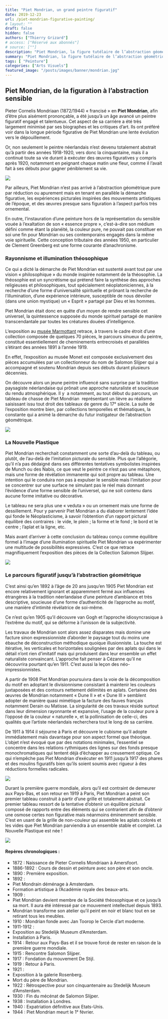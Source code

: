 ```yaml
---
title: "Piet Mondrian, un grand peintre figuratif"
date: 2019-12-23
url: /piet-mondrian-figurative-painting/
# layout: ""
draft: false
hidden: false
authors: ["Thierry Grizard"]
# access: ["Réservé aux abonnés"]
# source: [""]
description: "Piet Mondrian, la figure tutélaire de l’abstraction géométrique, a été jusqu'à la cinquantaine un peintre figuratif d'un talent exceptionnel"
summary: "Piet Mondrian, la figure tutélaire de l’abstraction géométrique, a été jusqu'à la cinquantaine un peintre figuratif d'un talent exceptionnel"
tags: [ "Peinture"]
categories: ["Arts Visuels"]
featured_image: "/posts/images/banner/mondrian.jpg"
---
```

## Piet Mondrian, de la figuration à l’abstraction sensible

Pieter Cornelis Mondriaan (1872/1944) « francisé » en **Piet Mondrian**, afin d’être plus aisément prononçable, a été jusqu’à un âge avancé un peintre figuratif engagé et talentueux. Cet aspect de sa carrière a été très largement minimisé par ses biographes et les critiques d’art. Ils ont préféré voir dans la longue période figurative de Piet Mondrian une lente évolution vers le dépouillement.

Or, non seulement le peintre néerlandais n’est devenu totalement abstrait qu’à partir des années 1918-1920, vers donc la cinquantaine, mais il a continué toute sa vie durant à exécuter des œuvres figuratives y compris après 1920, notamment en peignant chaque matin une fleur, comme il l’avait fait à ses débuts pour gagner péniblement sa vie.

![](/posts/images/mondrian/piet-mondrian_modern-art_art-exhibition-marmottant-museum_2019.002-1.jpg)

Par ailleurs, Piet Mondrian n’est pas arrivé à l’abstraction géométrique pure par réduction ou apurement mais en tenant en parallèle la démarche figurative, les expériences picturales inspirées des mouvements artistiques de l’époque, et des œuvres presque sans figuration à l’aspect parfois très ornemental.

En outre, l’instauration d’une peinture hors de la représentation du sensible vouée à l’exaltation de son « essence propre », c’est-à-dire son médium défini comme étant la planéité, la couleur pure, ne pouvait pas constituer en soi une fin pour Mondrian ou ses contemporains engagés dans la même voie spirituelle. Cette conception tributaire des années 1950, en particulier de Clement Greenberg est une forme courante d’anachronisme.

### Rayonnisme et illumination théosophique

Ce qui a dicté la démarche de Piet Mondrian est sustenté avant tout par une vision « philosophique » du monde inspirée notamment de la théosophie. La théosophie est un syncrétisme qui prétend faire la synthèse des approches religieuses et philosophiques, tout spécialement néoplatoniciennes, à la recherche d’une forme d’universalité spirituelle et prônant la recherche de l’illumination, d’une expérience intérieure, susceptible de nous dévoiler (dans une union mystique) un « Esprit » partagé par Dieu et les hommes.

Piet Mondrian était donc en quête d’un moyen de rendre sensible cet universel, la quintessence supposée du monde spirituel partagé de manière transcendantale par toutes les créatures douées d’intelligence.

L’exposition au [musée Marmottant](https://www.marmottan.fr/?ref=artefields.net) retrace, à travers le cadre étroit d’une collection composée de quelques 70 pièces, le parcours sinueux du peintre, constitué essentiellement de cheminements entrecroisés et parallèles s’étirant des années 1891 à l’année 1919.

En effet, l’exposition au musée Monet est composée exclusivement des pièces accumulées par un collectionneur du nom de Salomon Slijper qui a accompagné et soutenu Mondrian depuis ses débuts durant plusieurs décennies.

On découvre alors un jeune peintre influencé sans surprise par la tradition paysagiste néerlandaise qui prônait une approche naturaliste et soucieuse du rendu atmosphérique. Il y  a notamment, au tout début du parcours, un tableau de chasse de Piet Mondrian  représentant un lièvre au réalisme saisissant issu tout droit des tableaux de genre du 17° siècle. La suite de l’exposition montre bien, par collections temporelles et thématiques, la constante qui a animé la démarche du futur instigateur de l’abstraction géométrique.

![](/posts/images/mondrian/piet-mondrian_modern-art_art-exhibition-marmottant-museum_2019.002b.jpg)

### La Nouvelle Plastique

Piet Mondrian recherchait constamment une sorte d’au-delà du tableau, ou plutôt, de l’au-delà de l’imitation picturale du sensible. Plus que l’allégorie, qu’il n’a pas dédaigné dans ses différentes tentatives symbolistes inspirées de Munch ou des Nabis, ce que veut le peintre ce n’est pas une métaphore, mais une forme de révélation immanente qui soit propre au tableau. Une intention qui le conduira non pas à expulser le sensible mais l’imitation pour se concentrer sur une surface ne simulant pas le réel mais donnant l’évidence d’une forme sensible de l’universel, qui ne soit contenu dans aucune forme imitative ou décorative.

Le tableau ne sera plus une « veduta » ou un ornement mais une forme de dessillement. Pour y parvenir Piet Mondrian a du élaborer lentement l’idée qui fonde le Néoplasticisme, à savoir l’obtention d’un rapport pictural équilibré des contraires : le vide, le plein ; la forme et le fond ; le bord et le centre ; l’aplat et la ligne, etc.

Mais avant d’arriver à cette conclusion du tableau conçu comme équilibre formel à l’image d’une illumination spirituelle Piet Mondrian va expérimenter une multitude de possibilités expressives. C’est ce que retrace magnifiquement l’exposition des pièces de la Collection Salomon Slijper.

![](/posts/images/mondrian/piet-mondrian_modern-art_art-exhibition-marmottant-museum_2019.003-1.jpg)

### Le parcours figuratif jusqu’à l’abstraction géométrique

C’est ainsi qu’en 1892 à l’âge de 20 ans jusqu’en 1905 Piet Mondrian est encore relativement ignorant et apparemment fermé aux influences étrangères à la tradition néerlandaise d’une peinture d’ambiance et très descriptive, soucieuse d’une forme d’authenticité de l’approche au motif, une manière d’intimité révélatrice de soi-même.

Ce n’est qu’en 1905 qu’il découvre van Gogh et l’approche idiosyncrasique à l’extrême du motif, qui se déforme à l’unisson de la subjectivité.

Les travaux de Mondrian sont alors assez disparates mais domine une facture sinon expressionniste d’aborder le paysage tout du moins une ébauche de déconstruction méthodique quoique illusionniste. La touche est itérative, les verticales et horizontales soulignées par des aplats qui dans le détail n’ont rien d’imitatif mais qui produisent dans leur ensemble un effet naturaliste convaincant. L’approche fait penser à Cézanne qu’il ne découvrira pourtant qu’en 1911. C’est aussi la leçon des néo-impressionnistes.

A partir de 1908 Piet Mondrian poursuivra dans la voie de la décomposition du motif en adoptant le divisionnisme consistant à maintenir les couleurs juxtaposées et des contours nettement délimités en aplats. Certaines des œuvres de Mondrian notamment « Dune II » et « Dune III » semblent adopter de manière quasi mimétique la facture des fauves français notamment Derain ou Matisse. La singularité de ces travaux réside surtout dans leur dimension rayonnante et expansive, l’usage de la couleur pure à l’opposé de la couleur « naturelle », et la pollinisation de celle-ci, des qualités que l’artiste néerlandais recherchera tout le long de sa carrière.

De 1911 à 1914 il séjourne à Paris et découvre le cubisme qu’il adopte immédiatement mais davantage pour son aspect formel que théorique. L’objet n’est évoqué que par des notations minimales, l’essentiel se concentre dans les relations rythmiques des lignes sur des fonds presque monochromatiques qui tentent déjà d’échapper au creusement optique. Ce qui n’empêche pas Piet Mondrian d’exécuter en 1911 jusqu’à 1917 des phares et des moulins figuratifs bien qu’ils soient soumis avec rigueur à des réductions formelles radicales.

![](/posts/images/mondrian/piet-mondrian_modern-art_art-exhibition-marmottant-museum_2019.004b.jpg)

Durant la première guerre mondiale, alors qu’il est contraint de demeurer aux Pays-Bas, et son retour en 1919 à Paris, Piet Mondrian a peint son premier tableau construit à partir d’une grille et totalement abstrait. Ce premier tableau ressort de la tentative d’obtenir un équilibre pictural composé de rapports entre des éléments qui se contrarient afin de d’obtenir une osmose certes non figurative mais néanmoins éminemment sensible. C’est en usant de la grille de non-couleur qui assemble les aplats colorés et les vides que Piet Mondrian parviendra à un ensemble stable et complet. La Nouvelle Plastique est née !

![](/posts/images/mondrian/piet-mondrian_modern-art_art-exhibition-marmottant-museum_2019.004-1.jpg)

#### Repères chronologiques :

* 1872 : Naissance de Pieter Cornelis Mondriaan à Amersfoort.
* 1886-1892 : Cours de dessin et peinture avec son père et son oncle.
* 1890 : Première exposition.
* 1892 :
* Piet Mondrain déménage à Amsterdam.
* Formation artistique à l’Académie royale des beaux-arts.
* 1909 :
* Piet Mondrian devient membre de la Société théosophique et ce jusqu’à sa mort. Il aura été intéressé par ce mouvement intellectuel depuis 1893.
* Mondrian transforme son atelier qu’il peint en noir et blanc tout en se retirant tous les meubles.
* 1910 : Mondrian fonde avec Jan Toorop le Cercle d’art moderne.
* 1911-1912 :
* Exposition au Stedelijk Museum d’Amsterdam.
* Installation à Paris.
* 1914 : Retour aux Pays-Bas et il se trouve forcé de rester en raison de la première guerre mondiale.
* 1915 : Rencontre Salomon Slijper.
* 1917 : Fondation du mouvement De Stijl.
* 1919 : Retour à Paris.
* 1921 :
* Exposition à la galerie Rosenberg.
* Mort du père de Mondrian.
* 1922 : Rétrospective pour son cinquantenaire au Stedelijk Museum d’Amsterdam.
* 1930 : Fin du mécénat de Salomon Slijper.
* 1938 : Installation à Londres.
* 1940 : Expatriation définitive aux Etats-Unis.
* 1944 : Piet Mondrian meurt le 1° février.
